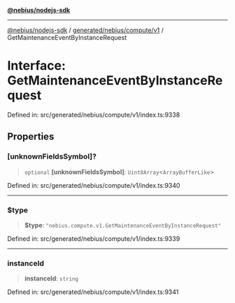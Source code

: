[**@nebius/nodejs-sdk**](../../../../../README.md)

***

[@nebius/nodejs-sdk](../../../../../README.md) / [generated/nebius/compute/v1](../README.md) / GetMaintenanceEventByInstanceRequest

# Interface: GetMaintenanceEventByInstanceRequest

Defined in: src/generated/nebius/compute/v1/index.ts:9338

## Properties

### \[unknownFieldsSymbol\]?

> `optional` **\[unknownFieldsSymbol\]**: `Uint8Array`\<`ArrayBufferLike`\>

Defined in: src/generated/nebius/compute/v1/index.ts:9340

***

### $type

> **$type**: `"nebius.compute.v1.GetMaintenanceEventByInstanceRequest"`

Defined in: src/generated/nebius/compute/v1/index.ts:9339

***

### instanceId

> **instanceId**: `string`

Defined in: src/generated/nebius/compute/v1/index.ts:9341
